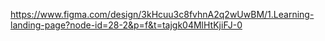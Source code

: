 https://www.figma.com/design/3kHcuu3c8fvhnA2q2wUwBM/1.Learning-landing-page?node-id=28-2&p=f&t=tajgk04MlHtKjiFJ-0
